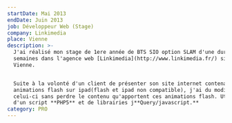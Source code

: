 ```yaml
---
startDate: Mai 2013
endDate: Juin 2013
job: Développeur Web (Stage)
company: Linkimedia
place: Vienne
description: >-
  J'ai réalisé mon stage de 1ere année de BTS SIO option SLAM d'une durée de 5
  semaines dans l'agence web [Linkimedia](http://www.linkimedia.fr/) située à
  Vienne.


  Suite à la volonté d'un client de présenter son site internet contenant des
  animations flash sur ipad(flash et ipad non compatible), j'ai du modifié
  celui-ci sans perdre le contenu qu'apportent ces animations flash. Utilisation
  d'un script **PHP5** et de librairies j**Query/javascript.**
category: PRO
---
```



